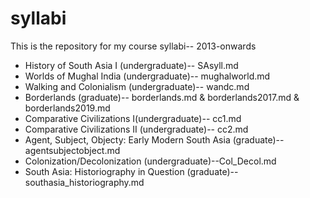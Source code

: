 syllabi
=======

This is the repository for my course syllabi-- 2013-onwards
* History of South Asia I (undergraduate)-- SAsyll.md
* Worlds of Mughal India (undergraduate)-- mughalworld.md
* Walking and Colonialism (undergraduate)-- wandc.md
* Borderlands (graduate)-- borderlands.md & borderlands2017.md & borderlands2019.md
* Comparative Civilizations I(undergraduate)-- cc1.md
* Comparative Civilizations II (undergraduate)-- cc2.md
* Agent, Subject, Objecty: Early Modern South Asia (graduate)-- agentsubjectobject.md
* Colonization/Decolonization (undergraduate)--Col_Decol.md
* South Asia: Historiography in Question (graduate)--southasia_historiography.md
